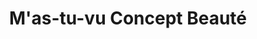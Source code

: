---
title: "M'as-tu-vu Concept Beauté"
url: /shawinigan/mas-tu-vu-concept-beaute/
shop: Kosmetik
---